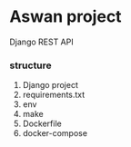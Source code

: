 # Aswan project
Django REST API 

### structure
1. Django project
1. requirements.txt
1. env
1. make
1. Dockerfile
1. docker-compose